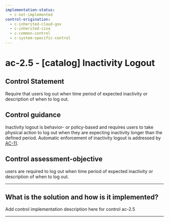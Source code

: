 ```yaml
---
implementation-status:
  - c-not-implemented
control-origination:
  - c-inherited-cloud-gov
  - c-inherited-cisa
  - c-common-control
  - c-system-specific-control
---
```


# ac-2.5 - \[catalog\] Inactivity Logout

## Control Statement

Require that users log out when time period of expected inactivity or description of when to log out.

## Control guidance

Inactivity logout is behavior- or policy-based and requires users to take physical action to log out when they are expecting inactivity longer than the defined period. Automatic enforcement of inactivity logout is addressed by [AC-11](#ac-11).

## Control assessment-objective

users are required to log out when time period of expected inactivity or description of when to log out.

______________________________________________________________________

## What is the solution and how is it implemented?

Add control implementation description here for control ac-2.5

______________________________________________________________________

